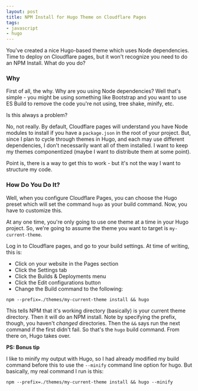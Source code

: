 ```yaml
---
layout: post
title: NPM Install for Hugo Theme on Cloudflare Pages
tags:
- javascript
- hugo
---
```

You've created a nice Hugo-based theme which uses Node dependencies. Time to deploy on Cloudflare pages, but it won't recognize you need to do an NPM Install. What do you do?

### Why

First of all, the why.  Why are you using Node dependencies?  Well that's simple - you might be using something like Bootstrap and you want to use ES Build to remove the code you're not using, tree shake, minify, etc.

Is this always a problem? 

No, not really.  By default, Cloudflare pages will understand you have Node modules to install if you have a `package.json` in the root of your project.  But, since I plan to cycle through themes in Hugo, and each may use different dependencies, I don't necessarily want all of them installed.  I want to keep my themes componentized (maybe I want to distribute them at some point).  

Point is, there is a way to get this to work - but it's not the way I want to structure my code.

### How Do You Do It?

Well, when you configure Cloudflare Pages, you can choose the Hugo preset which will set the command `hugo` as your build command.  Now, you have to customize this.  

At any one time, you're only going to use one theme at a time in your Hugo project.  So, we're going to assume the theme you want to target is `my-current-theme`.

Log in to Cloudflare pages, and go to your build settings.  At time of writing, this is:

* Click on your website in the Pages section
* Click the Settings tab
* Click the Builds & Deployments menu
* Click the Edit configurations button
* Change the Build command to the following:

`npm --prefix=./themes/my-current-theme install && hugo`

This tells NPM that it's working directory (basically) is your current theme directory.  Then it will do an NPM install.  Note by specifying the prefix, though, you haven't _changed_ directories.  Then the `&&` says run the next command if the first didn't fail. So that's the `hugo` build command.  From there on, Hugo takes over.

**PS: Bonus tip**

I like to minify my output with Hugo, so I had already modified my build command before this to use the `--minify` command line option for hugo.  But basically, my real command I run is this:

`npm --prefix=./themes/my-current-theme install && hugo --minify`

